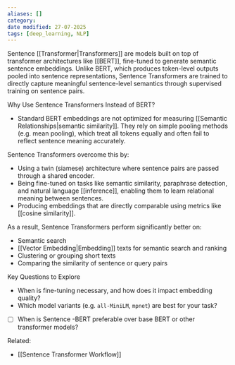 ```yaml
---
aliases: []
category:
date modified: 27-07-2025
tags: [deep_learning, NLP]
---
```

Sentence [[Transformer|Transformers]] are models built on top of transformer architectures like [[BERT]], fine-tuned to generate semantic sentence embeddings. Unlike BERT, which produces token-level outputs pooled into sentence representations, Sentence Transformers are trained to directly capture meaningful sentence-level semantics through supervised training on sentence pairs.

Why Use Sentence Transformers Instead of BERT?
- Standard BERT embeddings are not optimized for measuring [[Semantic Relationships|semantic similarity]]. They rely on simple pooling methods (e.g. mean pooling), which treat all tokens equally and often fail to reflect sentence meaning accurately.

Sentence Transformers overcome this by:
* Using a twin (siamese) architecture where sentence pairs are passed through a shared encoder.
* Being fine-tuned on tasks like semantic similarity, paraphrase detection, and natural language [[inference]], enabling them to learn relational meaning between sentences.
* Producing embeddings that are directly comparable using metrics like [[cosine similarity]].

As a result, Sentence Transformers perform significantly better on:
* Semantic search
* [[Vector Embedding|Embedding]] texts for semantic search and ranking
* Clustering or grouping short texts
* Comparing the similarity of sentence or query pairs

 Key Questions to Explore
* When is fine-tuning necessary, and how does it impact embedding quality?
* Which model variants (e.g. `all-MiniLM`, `mpnet`) are best for your task?
* [ ] When is Sentence -BERT preferable over base BERT or other transformer models?

Related:
- [[Sentence Transformer Workflow]]
